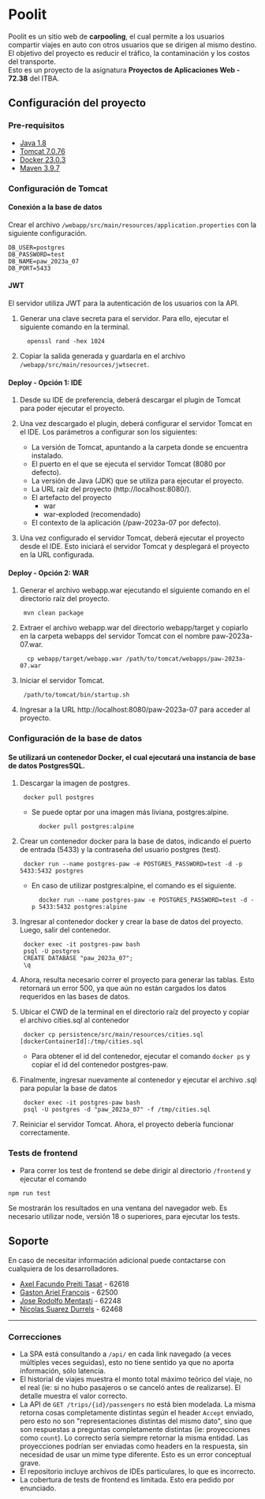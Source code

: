 # Poolit
Poolit es un sitio web de **carpooling**, el cual permite a los usuarios compartir viajes en auto con otros usuarios que se dirigen al mismo destino. 
El objetivo del proyecto es reducir el tráfico, la contaminación y los costos del transporte.
<br/>
Esto es un proyecto de la asignatura **Proyectos de Aplicaciones Web - 72.38** del ITBA.


## Configuración del proyecto

### Pre-requisitos
- [Java 1.8](https://www.java.com/es/download/ie_manual.jsp)
- [Tomcat 7.0.76](https://archive.apache.org/dist/tomcat/tomcat-7/v7.0.76/bin/)
- [Docker 23.0.3](https://docs.docker.com/get-docker/)
- [Maven 3.9.7](https://maven.apache.org/download.cgi)


### Configuración de Tomcat
#### Conexión a la base de datos

Crear el archivo `/webapp/src/main/resources/application.properties` con la siguiente configuración.

   ```
   DB_USER=postgres
   DB_PASSWORD=test
   DB_NAME=paw_2023a_07
   DB_PORT=5433
   ```

#### JWT

El servidor utiliza JWT para la autenticación de los usuarios con la API.

1. Generar una clave secreta para el servidor. Para ello, ejecutar el siguiente comando en la terminal.

         openssl rand -hex 1024

2. Copiar la salida generada y guardarla en el archivo `/webapp/src/main/resources/jwtsecret`. 


#### Deploy - Opción 1: IDE
   
1. Desde su IDE de preferencia, deberá descargar el plugin de Tomcat para poder ejecutar el proyecto.

2. Una vez descargado el plugin, deberá configurar el servidor Tomcat en el IDE. Los parámetros a configurar son los siguientes:

      * La versión de Tomcat, apuntando a la carpeta donde se encuentra instalado.
      * El puerto en el que se ejecuta el servidor Tomcat (8080 por defecto).
      * La versión de Java (JDK) que se utiliza para ejecutar el proyecto.
      * La URL raíz del proyecto (http://localhost:8080/).
      * El artefacto del proyecto 
        * war
        * war-exploded (recomendado)
      * El contexto de la aplicación (/paw-2023a-07 por defecto).

3. Una vez configurado el servidor Tomcat, deberá ejecutar el proyecto desde el IDE. Esto iniciará el servidor Tomcat y desplegará el proyecto en la URL configurada.

#### Deploy - Opción 2: WAR
1. Generar el archivo webapp.war ejecutando el siguiente comando en el directorio raíz del proyecto.

        mvn clean package

2. Extraer el archivo webapp.war del directorio webapp/target y copiarlo en la carpeta webapps del servidor Tomcat con el nombre paw-2023a-07.war.

         cp webapp/target/webapp.war /path/to/tomcat/webapps/paw-2023a-07.war

3. Iniciar el servidor Tomcat.

        /path/to/tomcat/bin/startup.sh

4. Ingresar a la URL http://localhost:8080/paw-2023a-07 para acceder al proyecto.

### Configuración de la base de datos 
#### Se utilizará un contenedor Docker, el cual ejecutará una instancia de base de datos PostgresSQL.

1. Descargar la imagen de postgres.
    
        docker pull postgres

    * Se puede optar por una imagen más liviana, postgres:alpine.

            docker pull postgres:alpine


2. Crear un contenedor docker para la base de datos, indicando el puerto de entrada (5433) y la contraseña del usuario postgres (test).

        docker run --name postgres-paw -e POSTGRES_PASSWORD=test -d -p 5433:5432 postgres

    * En caso de utilizar postgres:alpine, el comando es el siguiente.

            docker run --name postgres-paw -e POSTGRES_PASSWORD=test -d -p 5433:5432 postgres:alpine


3. Ingresar al contenedor docker y crear la base de datos del proyecto. Luego, salir del contenedor.

        docker exec -it postgres-paw bash
        psql -U postgres
        CREATE DATABASE "paw_2023a_07";
        \q

4. Ahora, resulta necesario correr el proyecto para generar las tablas. Esto retornará un error 500, ya que aún no están cargados los datos requeridos en las bases de datos.

5. Ubicar el CWD de la terminal en el directorio raíz del proyecto y copiar el archivo cities.sql al contenedor

        docker cp persistence/src/main/resources/cities.sql [dockerContainerId]:/tmp/cities.sql

    * Para obtener el id del contenedor, ejecutar el comando `docker ps` y copiar el id del contenedor postgres-paw.

6. Finalmente, ingresar nuevamente al contenedor y ejecutar el archivo .sql para popular la base de datos
       
        docker exec -it postgres-paw bash
        psql -U postgres -d "paw_2023a_07" -f /tmp/cities.sql

7. Reiniciar el servidor Tomcat. Ahora, el proyecto debería funcionar correctamente.

### Tests de frontend

- Para correr los test de frontend se debe dirigir al directorio `/frontend` y ejecutar el comando
```shell
npm run test
```
Se mostrarán los resultados en una ventana del navegador web. 
Es necesario utilizar node, versión 18 o superiores, para ejecutar los tests.

## Soporte

En caso de necesitar información adicional puede contactarse con cualquiera de los desarrolladores.

- [Axel Facundo Preiti Tasat](https://github.com/AxelPreitiT) - 62618
- [Gaston Ariel Francois](https://github.com/francoisgaston) - 62500
- [Jose Rodolfo Mentasti](https://github.com/JoseMenta) - 62248
- [Nicolas Suarez Durrels](https://github.com/nicosuarez272) - 62468

<hr />

### Correcciones
- La SPA está consultando a `/api/` en cada link navegado (a veces múltiples veces seguidas), esto no tiene sentido ya que no aporta información, sólo latencia.
- El historial de viajes muestra el monto total máximo teórico del viaje, no el real (ie: si no hubo pasajeros o se canceló antes de realizarse). El detalle muestra el valor correcto.
- La API de `GET /trips/{id}/passengers` no está bien modelada. La misma retorna cosas completamente distintas según el header `Accept` enviado, pero esto no son "representaciones distintas del mismo dato", sino que son respuestas a preguntas completamente distintas (ie: proyecciones como `count`). Lo correcto sería siempre retornar la misma entidad. Las proyecciones podrían ser enviadas como headers en la respuesta, sin necesidad de usar un mime type diferente. Esto es un error conceptual grave.
- El repositorio incluye archivos de IDEs particulares, lo que es incorrecto.
- La cobertura de tests de frontend es limitada. Esto era pedido por enunciado.
